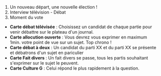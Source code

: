 1. Un nouveau départ, une nouvelle élection !
2. Interview télévision - Débat
30. Moment du vote 

- **Carte débat télévisée** : Choisissez un candidat de chaque partie pour venir débattre sur le plateau d'un journal.
- **Carte allocution ouverte** : Vous devrez vous exprimer en maximum 1min. votre point de vue sur un sujet. Top chrono !
- **Carte débat à deux** : Un candidat du parti XX et du parti XX se présente et débatrons d'un sujet en pariculier
- **Carte Fait divers** : Un fait divers se passe, tous les partis souhaitant s'exprimer sur le sujet le peuvent.
- **Carte Culture G** : Celui répond le plus rapidement à la question.